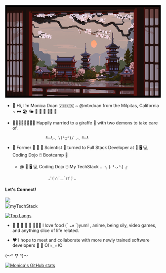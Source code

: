 
<img src="https://github.com/mtvdoan/mtvdoan/blob/main/lennart-butz-idea5anim4.gif" style="height: 300px; max-width: auto"/>

- 👋 Hi, I’m Monica Doan 🇻🇳🇺🇸 ~ @mtvdoan from the Milpitas, California ~ 🕶 🏖 🌤 🧋 🍱 🍔 🤙🏼 🍜

- 🧑🏼👩🏻👧🏻👦🏻 Happily married to a giraffe 🦒 with two demons to take care of. 
     
                     ┻━┻︵ \(°□°)/ ︵ ┻━┻

- 👀 Former 🧫 🧪 🐁 Scientist 🔬 turned to Full Stack Developer at 💾 🖥️ 💻 Coding Dojo 🖱️ Bootcamp 🥷

     - @ 💾 🖥️ 💻 Coding Dojo 🖱️ My TechStack ... ╮ (. ❛ ᴗ ❛.) ╭



                        ｡ﾟ(ﾟ∩´﹏`∩ﾟ)ﾟ｡

<div>
     <h4>Let's Connect!</h4>
     <a href="https://www.linkedin.com/in/monica-tv-doan/">
          <img style="border: 2px white" src="https://img.shields.io/badge/LinkedIn-0077B5?style=for-the-badge&logo=linkedin&logoColor=white">
     </a>
</div>
<div>
     <img style="border: 2px white" src="https://github-readme-tech-stack.vercel.app/api/cards?title=My%20Tech%20Stack&lineCount=4&theme=tokyonight&align=left&line1=HTML5,HTML,E34F26;CSS3,CSS3,1572B6;Bootstrap,Bootstrap,7952B3;JavaScript,JavaScript,F7DF1E;&line2=Node.js,Node.js,339933;Python,Python,3776AB;Flask,Flask,29B5E8;React,React,61DAFB;&line3=MySQL,MySQL,4479A1;Spring,Spring,6DB33F;Java,Java,2F2625;MongoDB,MongoDB,47A248;&line4=Microsoft%20Office,Microsoft%20Office,D83B01;&line4=Microsoft%20Office,Microsoft%20Office,D83B01;" alt="myTechStack"/>
</div>

[![Top Langs](https://github-readme-stats.vercel.app/api/top-langs/?username=mtvdoan&layout=compact&theme=tokyonight)](https://github.com/mtvdoan/github-readme-stats)
    
    
- 🍘 🍙 🍛 🥘 🍜 🍲🍝🍚 I love food (ˆ ڡ ˆ)yum! , anime, being sily, video games, and anything slice of life related. 

- ❤️ I hope to meet and collaborate with more newly trained software developers 🥰 🤗  O(∩_∩)O

(〜^ ∇ ^)〜

[![Monica's GitHub stats](https://github-readme-stats.vercel.app/api?username=mtvdoan&&theme=tokyonight)](https://github.com/mtvdoan/github-readme-stats)

